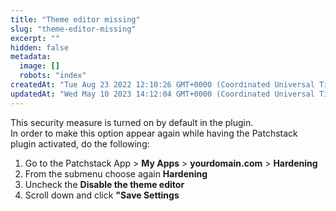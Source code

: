 ```yaml
---
title: "Theme editor missing"
slug: "theme-editor-missing"
excerpt: ""
hidden: false
metadata: 
  image: []
  robots: "index"
createdAt: "Tue Aug 23 2022 12:10:26 GMT+0000 (Coordinated Universal Time)"
updatedAt: "Wed May 10 2023 14:12:04 GMT+0000 (Coordinated Universal Time)"
---
```

This security measure is turned on by default in the plugin.  
In order to make this option appear again while having the Patchstack plugin activated, do the following:

<ol><li>
Go to the Patchstack App > <b>My Apps</b> > <b>yourdomain.com</b> > <b>Hardening</b></li>
<li>From the submenu choose again <b>Hardening</b></li>
<li>Uncheck the <b>Disable the theme editor</b></li>
<li>Scroll down and click <b>"Save Settings</b></li>
</ol>
